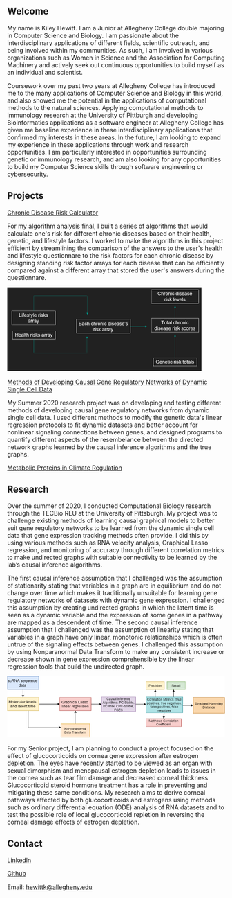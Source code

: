 ## Welcome

My name is Kiley Hewitt. I am a Junior at Allegheny College double majoring in Computer Science and Biology. I am passionate about the interdisciplinary applications of different fields, scientific outreach, and being involved within my communities. As such, I am involved in various organizations such as Women in Science and the Association for Computing Machinery and actively seek out continuous opportunities to build myself as an individual and scientist.  

Coursework over my past two years at Allegheny College has introduced me to the many applications of Computer Science and Biology in this world, and also showed me the potential in the applications of computational methods to the natural sciences. Applying computational methods to immunology research at the University of Pittburgh and developing Bioinformatics applications as a software engineer at Allegheny College has given me baseline experience in these interdisciplinary applications that confirmed my interests in these areas. In the future, I am looking to expand my experience in these applications through work and research opportunities. I am particularly interested in opportunities surrounding genetic or immunology research, and am also looking for any opportunities to build my Computer Science skills through software engineering or cybersecurity.

## Projects

[Chronic Disease Risk Calculator](https://github.com/Allegheny-Computer-Science-202-S2020/cs202s2020-final-project-hewittk)

For my algorithm analysis final, I built a series of algorithms that would calculate one's risk for different chronic diseases based on their health, genetic, and lifestyle factors. I worked to make the algorithms in this project efficient by streamlining the comparison of the answers to the user's health and lifestyle questionnare to the risk factors for each chronic disease by designing standing risk factor arrays for each disease that can be efficiently compared against a different array that stored the user's answers during the questionnare. 

![Chronic Disease Risk Array Flowchart](<./Chronic Disease Risk Flowchart Resized.png>)

[Methods of Developing Causal Gene Regulatory Networks of Dynamic Single Cell Data](<./Kiley Hewitt TECBio Poster.pdf>)

My Summer 2020 research project was on developing and testing different methods of developing causal gene regulatory networks from dynamic single cell data. I used different methods to modify the genetic data's linear regression protocols to fit dynamic datasets and better account for nonlinear signaling connections between genes, and designed programs to quantify different aspects of the resembelance between the directed network graphs learned by the causal inference algorithms and the true graphs.

[Metabolic Proteins in Climate Regulation](https://github.com/allegheny-bioinformatics-300-f2019/project-warbler/blob/master/writing/finalReport/finalReport.md)

## Research


Over the summer of 2020, I conducted Computational Biology research through the TECBio REU at the University of Pittsburgh. My project was to challenge existing methods of learning causal graphical models to better suit gene regulatory networks to be learned from the dynamic single cell data that gene expression tracking methods often provide. I did this by using various methods such as RNA velocity analysis, Graphical Lasso regression, and monitoring of accuracy through different correlation metrics to make undirected graphs with suitable connectivity to be learned by the lab’s causal inference algorithms.

The first causal inference assumption that I challenged was the assumption of stationarity stating that variables in a graph are in equilibrium and do not change over time which makes it traditionally unsuitable for learning gene regulatory networks of datasets with dynamic gene expression. I challenged this assumption by creating undirected graphs in which the latent time is seen as a dynamic variable and the expression of some genes in a pathway are mapped as a descendent of time. The second causal inference assumption that I challenged was the assumption of linearity stating that variables in a graph have only linear, monotonic relationships which is often untrue of the signaling effects between genes. I challenged this assumption by using Nonparanormal Data Transform to make any consistent increase or decrease shown in gene expression comprehensible by the linear regression tools that build the undirected graph.

![Flowchart](<./GRN Flowchart Resized.png>)


For my Senior project, I am planning to conduct a project focused on the effect of glucocorticoids on cornea gene expression after estrogen depletion. The eyes have recently started to be viewed as an organ with sexual dimorphism and menopausal estrogen depletion leads to issues in the cornea such as tear film damage and decreased corneal thickness. Glucocorticoid steroid hormone treatment has a role in preventing and mitigating these same conditions. My research aims to derive corneal pathways affected by both glucocorticoids and estrogens using methods such as ordinary differential equation (ODE) analysis of RNA datasets and to test the possible role of local glucocorticoid repletion in reversing the corneal damage effects of estrogen depletion.


## Contact
[Linkedln](https://www.linkedin.com/in/kiley-hewitt-3babaa197/)

[Github](https://github.com/hewittk)

Email: hewittk@allegheny.edu

